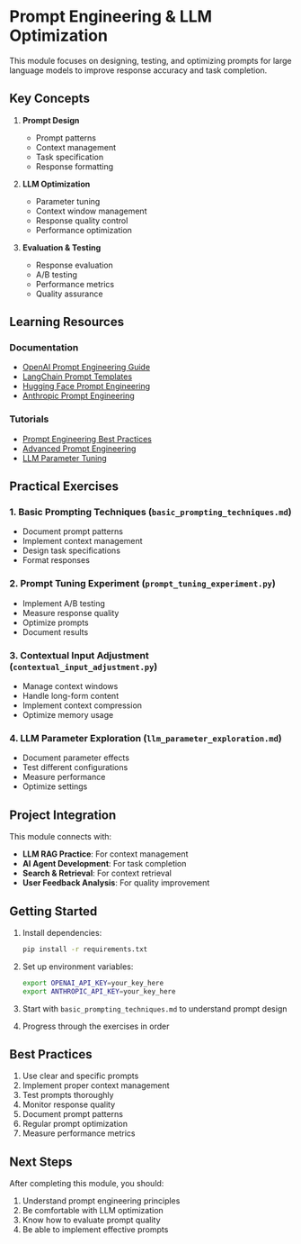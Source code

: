 # Prompt Engineering & LLM Optimization

This module focuses on designing, testing, and optimizing prompts for large language models to improve response accuracy and task completion.

## Key Concepts

1. **Prompt Design**
   - Prompt patterns
   - Context management
   - Task specification
   - Response formatting

2. **LLM Optimization**
   - Parameter tuning
   - Context window management
   - Response quality control
   - Performance optimization

3. **Evaluation & Testing**
   - Response evaluation
   - A/B testing
   - Performance metrics
   - Quality assurance

## Learning Resources

### Documentation
- [OpenAI Prompt Engineering Guide](https://platform.openai.com/docs/guides/prompt-engineering)
- [LangChain Prompt Templates](https://python.langchain.com/docs/modules/model_io/prompts/)
- [Hugging Face Prompt Engineering](https://huggingface.co/docs/transformers/main/en/prompt_engineering)
- [Anthropic Prompt Engineering](https://docs.anthropic.com/claude/docs/prompt-engineering)

### Tutorials
- [Prompt Engineering Best Practices](https://www.promptingguide.ai/)
- [Advanced Prompt Engineering](https://learnprompting.org/)
- [LLM Parameter Tuning](https://huggingface.co/blog/llm-parameter-tuning)

## Practical Exercises

### 1. Basic Prompting Techniques (`basic_prompting_techniques.md`)
- Document prompt patterns
- Implement context management
- Design task specifications
- Format responses

### 2. Prompt Tuning Experiment (`prompt_tuning_experiment.py`)
- Implement A/B testing
- Measure response quality
- Optimize prompts
- Document results

### 3. Contextual Input Adjustment (`contextual_input_adjustment.py`)
- Manage context windows
- Handle long-form content
- Implement context compression
- Optimize memory usage

### 4. LLM Parameter Exploration (`llm_parameter_exploration.md`)
- Document parameter effects
- Test different configurations
- Measure performance
- Optimize settings

## Project Integration

This module connects with:
- **LLM RAG Practice**: For context management
- **AI Agent Development**: For task completion
- **Search & Retrieval**: For context retrieval
- **User Feedback Analysis**: For quality improvement

## Getting Started

1. Install dependencies:
   ```bash
   pip install -r requirements.txt
   ```

2. Set up environment variables:
   ```bash
   export OPENAI_API_KEY=your_key_here
   export ANTHROPIC_API_KEY=your_key_here
   ```

3. Start with `basic_prompting_techniques.md` to understand prompt design

4. Progress through the exercises in order

## Best Practices

1. Use clear and specific prompts
2. Implement proper context management
3. Test prompts thoroughly
4. Monitor response quality
5. Document prompt patterns
6. Regular prompt optimization
7. Measure performance metrics

## Next Steps

After completing this module, you should:
1. Understand prompt engineering principles
2. Be comfortable with LLM optimization
3. Know how to evaluate prompt quality
4. Be able to implement effective prompts 